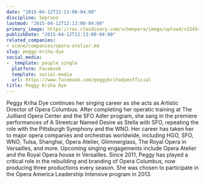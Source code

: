 ```yaml
---
date: "2015-04-12T12:13:00-04:00"
discipline: Soprano
lastmod: "2015-04-12T12:13:00-04:00"
primary_image: https://res.cloudinary.com/schmopera/image/upload/v1545409169/media/webhook-uploads/1428855001687/Dye-Kriha-Peggy2.jpeg.jpeg
publishDate: "2015-04-12T12:13:00-04:00"
related_companies:
- scene/companies/opera-atelier.md
slug: peggy-kriha-dye
social_media:
- _template: people_single
  platform: Facebook
  template: social-media
  url: https://www.facebook.com/peggykrihadyeofficial
title: Peggy Kriha Dye
---
```


<p>
	Peggy Kriha Dye continues her singing career as she acts as Artistic Director of Opera Columbus. After completing her operat<span class="text_exposed_show">ic training at The Juilliard Opera Center and the SFO Adler program, she sang in the premiere performances of A Streetcar Named Desire as Stella with SFO, repeating the role with the Pittsburgh Symphony and the WNO. Her career has taken her to major opera companies and orchestras worldwide, including HGO, SFO, WNO, Tulsa, Shanghai, Opera Atelier, Glimmerglass, The Royal Opera in Versailles, and more. Upcoming singing engagements include Opera Atelier and the Royal Opera house in Versailles. Since 2011, Peggy has played a critical role in the rebuilding and branding of Opera Columbus, now producing three productions every season. She was chosen to participate in the Opera America Leadership Intensive program in 2013.</span>
</p>
